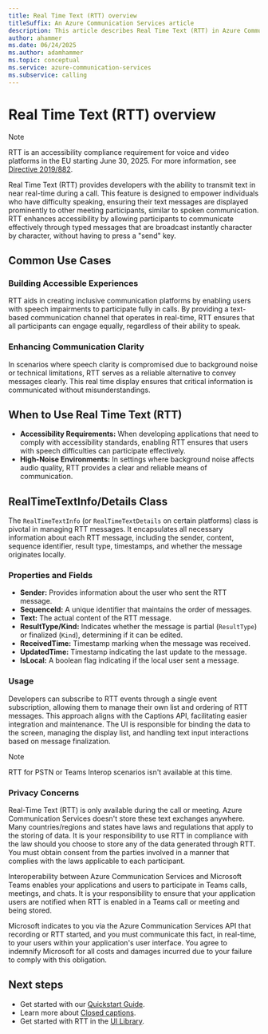 ```yaml
---
title: Real Time Text (RTT) overview
titleSuffix: An Azure Communication Services article
description: This article describes Real Time Text (RTT) in Azure Communication Services.
author: ahammer
ms.date: 06/24/2025
ms.author: adamhammer
ms.topic: conceptual
ms.service: azure-communication-services
ms.subservice: calling
---
```

# Real Time Text (RTT) overview

>[!NOTE]
>RTT is an accessibility compliance requirement for voice and video platforms in the EU starting June 30, 2025. For more information, see [Directive 2019/882](https://eur-lex.europa.eu/legal-content/EN/TXT/?uri=CELEX%3A32019L0882).

Real Time Text (RTT) provides developers with the ability to transmit text in near real-time during a call. This feature is designed to empower individuals who have difficulty speaking, ensuring their text messages are displayed prominently to other meeting participants, similar to spoken communication. RTT enhances accessibility by allowing participants to communicate effectively through typed messages that are broadcast instantly character by character, without having to press a "send" key. 

## Common Use Cases

### Building Accessible Experiences

RTT aids in creating inclusive communication platforms by enabling users with speech impairments to participate fully in calls. By providing a text-based communication channel that operates in real-time, RTT ensures that all participants can engage equally, regardless of their ability to speak.

### Enhancing Communication Clarity

In scenarios where speech clarity is compromised due to background noise or technical limitations, RTT serves as a reliable alternative to convey messages clearly. This real time display ensures that critical information is communicated without misunderstandings.

## When to Use Real Time Text (RTT)

- **Accessibility Requirements:** When developing applications that need to comply with accessibility standards, enabling RTT ensures that users with speech difficulties can participate effectively.
- **High-Noise Environments:** In settings where background noise affects audio quality, RTT provides a clear and reliable means of communication.

## RealTimeTextInfo/Details Class

The `RealTimeTextInfo` (or `RealTimeTextDetails` on certain platforms) class is pivotal in managing RTT messages. It encapsulates all necessary information about each RTT message, including the sender, content, sequence identifier, result type, timestamps, and whether the message originates locally.

### Properties and Fields

- **Sender:** Provides information about the user who sent the RTT message.
- **SequenceId:** A unique identifier that maintains the order of messages.
- **Text:** The actual content of the RTT message.
- **ResultType/Kind:** Indicates whether the message is partial (`ResultType`) or finalized (`Kind`), determining if it can be edited.
- **ReceivedTime:** Timestamp marking when the message was received.
- **UpdatedTime:** Timestamp indicating the last update to the message.
- **IsLocal:** A boolean flag indicating if the local user sent a message.

### Usage

Developers can subscribe to RTT events through a single event subscription, allowing them to manage their own list and ordering of RTT messages. This approach aligns with the Captions API, facilitating easier integration and maintenance. The UI is responsible for binding the data to the screen, managing the display list, and handling text input interactions based on message finalization.

>[!NOTE]
>RTT for PSTN or Teams Interop scenarios isn't available at this time.

### Privacy Concerns

Real-Time Text (RTT) is only available during the call or meeting. Azure Communication Services doesn't store these text exchanges anywhere. Many countries/regions and states have laws and regulations that apply to the storing of data. It is your responsibility to use RTT in compliance with the law should you choose to store any of the data generated through RTT. You must obtain consent from the parties involved in a manner that complies with the laws applicable to each participant.

Interoperability between Azure Communication Services and Microsoft Teams enables your applications and users to participate in Teams calls, meetings, and chats. It is your responsibility to ensure that your application users are notified when RTT is enabled in a Teams call or meeting and being stored.

Microsoft indicates to you via the Azure Communication Services API that recording or RTT started, and you must communicate this fact, in real-time, to your users within your application's user interface. You agree to indemnify Microsoft for all costs and damages incurred due to your failure to comply with this obligation.

## Next steps

- Get started with our [Quickstart Guide](../../quickstarts/voice-video-calling/get-started-with-real-time-text.md).
- Learn more about [Closed captions](../../concepts/voice-video-calling/closed-captions.md).
- Get started with RTT in the [UI Library](../ui-library/ui-library-overview.md).
